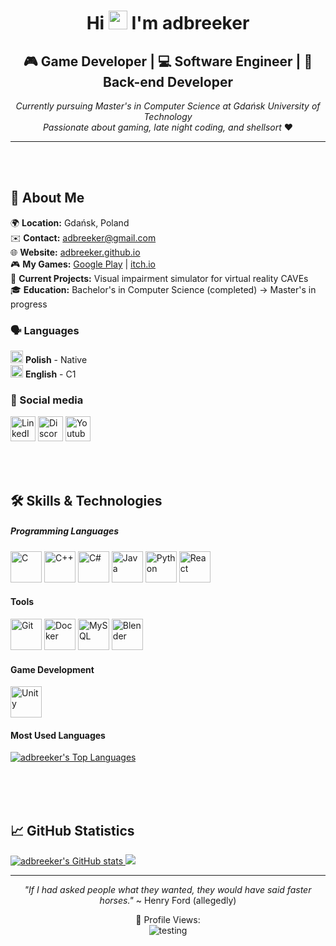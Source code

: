 <div align="center">

<h1>Hi <img src="https://user-images.githubusercontent.com/18350557/176309783-0785949b-9127-417c-8b55-ab5a4333674e.gif" width="30"> I'm adbreeker</h1>

<h2>🎮 Game Developer | 💻 Software Engineer | 🔧 Back-end Developer</h2>

*Currently pursuing Master's in Computer Science at Gdańsk University of Technology*  
*Passionate about gaming, late night coding, and shellsort* ❤️

</div>

---

<br><br>

<h2>🌟 About Me</h2>

🌍 **Location:** Gdańsk, Poland  
✉️ **Contact:** [adbreeker@gmail.com](mailto:adbreeker@gmail.com)  
🌐 **Website:** [adbreeker.github.io](https://adbreeker.github.io)  
🎮 **My Games:** [Google Play](https://play.google.com/store/apps/developer?id=adbreeker&hl=pl) | [itch.io](https://adbreeker.itch.io)  
🚀 **Current Projects:** Visual impairment simulator for virtual reality CAVEs  
🎓 **Education:** Bachelor's in Computer Science (completed) → Master's in progress

<h3>🗣️ Languages</h3> 

<img src="https://flagcdn.com/w20/pl.png" width="20" alt="Poland"> **Polish** - Native  
<img src="https://flagcdn.com/w20/us.png" width="20" alt="United States"> **English** - C1

<h3>🤝 Social media</h3> 

<div align="left">
<p>
  <a href="https://www.linkedin.com/in/adamcherek" target="_blank" rel="noreferrer"><img src="https://raw.githubusercontent.com/danielcranney/readme-generator/main/public/icons/socials/linkedin.svg" width="40" height="40" alt="LinkedIn"/></a> 
  <a href="https://discord.com/users/adbreeker" target="_blank" rel="noreferrer"><img src="https://raw.githubusercontent.com/danielcranney/readme-generator/main/public/icons/socials/discord.svg" width="40" height="40" alt="Discord"/></a>
  <a href="https://www.youtube.com/channel/UCdQG56vFHQJD_VeGSW4aaGQ" target="_blank" rel="noreferrer"><img src="https://raw.githubusercontent.com/danielcranney/readme-generator/main/public/icons/socials/youtube.svg" width="40" height="40" alt="Youtube"/></a> 
</p>
</div>

<br><br>

## 🛠️ Skills & Technologies

<div align="left">

##### Programming Languages
<p>
  <a href="https://docs.microsoft.com/en-us/cpp/?view=msvc-170" target="_blank" rel="noreferrer"><img src="https://raw.githubusercontent.com/danielcranney/readme-generator/main/public/icons/skills/c-colored.svg" width="50" height="50" alt="C" /></a>
  <a href="https://docs.microsoft.com/en-us/cpp/?view=msvc-170" target="_blank" rel="noreferrer"><img src="https://raw.githubusercontent.com/danielcranney/readme-generator/main/public/icons/skills/cplusplus-colored.svg" width="50" height="50" alt="C++" /></a>
  <a href="https://docs.microsoft.com/en-us/dotnet/csharp/" target="_blank" rel="noreferrer"><img src="https://raw.githubusercontent.com/danielcranney/readme-generator/main/public/icons/skills/csharp-colored.svg" width="50" height="50" alt="C#" /></a>
  <a href="https://www.oracle.com/java/" target="_blank" rel="noreferrer"><img src="https://raw.githubusercontent.com/danielcranney/readme-generator/main/public/icons/skills/java-colored.svg" width="50" height="50" alt="Java" /></a>
  <a href="https://www.python.org/" target="_blank" rel="noreferrer"><img src="https://raw.githubusercontent.com/danielcranney/readme-generator/main/public/icons/skills/python-colored.svg" width="50" height="50" alt="Python" /></a>
  <a href="https://reactjs.org/" target="_blank" rel="noreferrer"><img src="https://raw.githubusercontent.com/danielcranney/readme-generator/main/public/icons/skills/react-colored.svg" width="50" height="50" alt="React" /></a>
</p>

#### Tools
<p>
  <a href="https://github.com/" target="_blank" rel="noreferrer"><img src="https://raw.githubusercontent.com/danielcranney/readme-generator/main/public/icons/skills/git-colored.svg" alt="Git" width="50" height="50"/></a>
  <a href="https://www.docker.com/" target="_blank" rel="noreferrer"><img src="https://raw.githubusercontent.com/danielcranney/readme-generator/main/public/icons/skills/docker-colored.svg" alt="Docker" width="50" height="50"/></a>
  <a href="https://www.mysql.com/" target="_blank" rel="noreferrer"><img src="https://raw.githubusercontent.com/danielcranney/readme-generator/main/public/icons/skills/postgresql-colored.svg" alt="MySQL" width="50" height="50"/></a>
  <a href="https://www.blender.org/" target="_blank" rel="noreferrer"><img src="https://download.blender.org/branding/community/blender_community_badge_white.svg" alt="Blender" width="50" height="50"/></a>
</p>

#### Game Development
<p>
  <a href="https://unity.com/" target="_blank" rel="noreferrer"><img src="https://www.vectorlogo.zone/logos/unity3d/unity3d-icon.svg" alt="Unity" width="50" height="50"/></a>
</p>

#### Most Used Languages
<a href="https://github-stats-animator.vercel.app" target="_blank">
<img src="https://github-stats-animator.vercel.app/api/top-languages?theme=dark&languages_count=5&decimal_places=2&count_other_languages=true&exclude_languages=ShaderLab%2CTcl&width=600&height=300" 
     alt="adbreeker's Top Languages"
     onerror="this.onerror=null; this.alt='Test'; setTimeout(() => { this.src = this.src + '?retry=' + Date.now(); }, 1000);"/>
</a>

</div>

<br><br><br>

## 📈 GitHub Statistics

<div align="left">

<a href="https://github-stats-animator.vercel.app" target="_blank">
<img src="https://github-stats-animator.vercel.app/api/account-general?theme=dark&icon=user%2Bstreak&animation_time=8&slot1=stars&slot2=commits_total&slot3=commits_6_months&slot4=pull_requests&slot5=issues" 
     alt="adbreeker's GitHub stats"
     onerror="this.onerror=null; this.alt='Test'; setTimeout(() => { this.src = this.src + '?retry=' + Date.now(); }, 1000);" />
</a>
<a href="https://github-stats-animator.vercel.app" target="_blank">
<img src="https://github-stats-animator.vercel.app/api/contributions-graph?theme=dark&text=ADBREEKER&animation_time=8&pause_time=3&line_color=%23212121&line_alpha=0.05&square_size=12" 
     onerror="this.onerror=null; this.alt='Test'; setTimeout(() => { this.src = this.src + '?retry=' + Date.now(); }, 1000);" />
</a>
</div>

---

<div align="center">
<p><i>"If I had asked people what they wanted, they would have said faster horses."</i> ~ Henry Ford (allegedly)</p>
<!--👀 Profile Views: <br>
<img src="https://profile-counter.glitch.me/adbreeker/count.svg" alt="no longer supported" 
     onerror="this.onerror=null; this.alt='Test'; setTimeout(() => { this.src = this.src + '?retry=' + Date.now(); }, 1000);" />-->
👀 Profile Views: <br>
<img src="https://github-stats-animator.vercel.app/api/views-counter" alt="testing" 
     onerror="this.onerror=null; this.alt='Test'; setTimeout(() => { this.src = this.src + '?retry=' + Date.now(); }, 1000);" />
</div>
